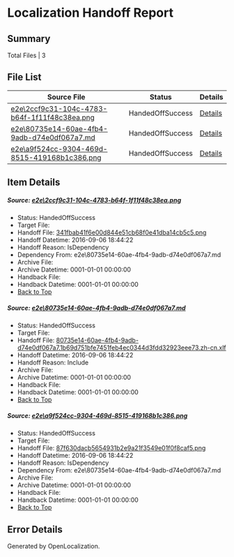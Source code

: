 # <a name='report-top'></a> Localization Handoff Report

## Summary
 Total Files | 3

## File List
 Source File | Status | Details 
 ----------- | ------ | ------- 
 [e2e\2ccf9c31-104c-4783-b64f-1f11f48c38ea.png](https://github.com/OpenLocalizationTestOrg/ol-test0/blob/2e727af36dd859d4172c5bdc60b99a887a781311/e2e/2ccf9c31-104c-4783-b64f-1f11f48c38ea.png) | HandedOffSuccess | [Details](#341fbab41f6e00d844e51cb68f0e41dba14cb5c51)
 [e2e\80735e14-60ae-4fb4-9adb-d74e0df067a7.md](https://github.com/OpenLocalizationTestOrg/ol-test0/blob/2e727af36dd859d4172c5bdc60b99a887a781311/e2e/80735e14-60ae-4fb4-9adb-d74e0df067a7.md) | HandedOffSuccess | [Details](#f3bac6493f92f395e13f11256e1a265c954e25a82)
 [e2e\a9f524cc-9304-469d-8515-419168b1c386.png](https://github.com/OpenLocalizationTestOrg/ol-test0/blob/2e727af36dd859d4172c5bdc60b99a887a781311/e2e/a9f524cc-9304-469d-8515-419168b1c386.png) | HandedOffSuccess | [Details](#87f630dacb5654931b2e9a21f3549e01f0f8caf53)

## Item Details
##### <a name='341fbab41f6e00d844e51cb68f0e41dba14cb5c51'></a> Source: [e2e\2ccf9c31-104c-4783-b64f-1f11f48c38ea.png](https://github.com/OpenLocalizationTestOrg/ol-test0/blob/2e727af36dd859d4172c5bdc60b99a887a781311/e2e/2ccf9c31-104c-4783-b64f-1f11f48c38ea.png)
* Status: HandedOffSuccess
* Target File: 
* Handoff File: [341fbab41f6e00d844e51cb68f0e41dba14cb5c5.png](https://github.com/OpenLocalizationTestOrg/ol-test0-handoff/blob/038d0453efc173f6f2c2948e58d80a9addc09a88/ol-handoff/OpenLocalizationTestOrg/ol-test0-zhcn/ci/ht/341fbab41f6e00d844e51cb68f0e41dba14cb5c5.png)
* Handoff Datetime: 2016-09-06 18:44:22
* Handoff Reason: IsDependency
* Dependency From: e2e\80735e14-60ae-4fb4-9adb-d74e0df067a7.md
* Archive File: 
* Archive Datetime: 0001-01-01 00:00:00
* Handback File: 
* Handback Datetime: 0001-01-01 00:00:00
* [Back to Top](#report-top)

##### <a name='f3bac6493f92f395e13f11256e1a265c954e25a82'></a> Source: [e2e\80735e14-60ae-4fb4-9adb-d74e0df067a7.md](https://github.com/OpenLocalizationTestOrg/ol-test0/blob/2e727af36dd859d4172c5bdc60b99a887a781311/e2e/80735e14-60ae-4fb4-9adb-d74e0df067a7.md)
* Status: HandedOffSuccess
* Target File: 
* Handoff File: [80735e14-60ae-4fb4-9adb-d74e0df067a7.1b69d751bfe7451feb4ec0344d3fdd32923eee73.zh-cn.xlf](https://github.com/OpenLocalizationTestOrg/ol-test0-handoff/blob/038d0453efc173f6f2c2948e58d80a9addc09a88/ol-handoff/OpenLocalizationTestOrg/ol-test0-zhcn/ci/ht/80735e14-60ae-4fb4-9adb-d74e0df067a7.1b69d751bfe7451feb4ec0344d3fdd32923eee73.zh-cn.xlf)
* Handoff Datetime: 2016-09-06 18:44:22
* Handoff Reason: Include
* Archive File: 
* Archive Datetime: 0001-01-01 00:00:00
* Handback File: 
* Handback Datetime: 0001-01-01 00:00:00
* [Back to Top](#report-top)

##### <a name='87f630dacb5654931b2e9a21f3549e01f0f8caf53'></a> Source: [e2e\a9f524cc-9304-469d-8515-419168b1c386.png](https://github.com/OpenLocalizationTestOrg/ol-test0/blob/2e727af36dd859d4172c5bdc60b99a887a781311/e2e/a9f524cc-9304-469d-8515-419168b1c386.png)
* Status: HandedOffSuccess
* Target File: 
* Handoff File: [87f630dacb5654931b2e9a21f3549e01f0f8caf5.png](https://github.com/OpenLocalizationTestOrg/ol-test0-handoff/blob/038d0453efc173f6f2c2948e58d80a9addc09a88/ol-handoff/OpenLocalizationTestOrg/ol-test0-zhcn/ci/ht/87f630dacb5654931b2e9a21f3549e01f0f8caf5.png)
* Handoff Datetime: 2016-09-06 18:44:22
* Handoff Reason: IsDependency
* Dependency From: e2e\80735e14-60ae-4fb4-9adb-d74e0df067a7.md
* Archive File: 
* Archive Datetime: 0001-01-01 00:00:00
* Handback File: 
* Handback Datetime: 0001-01-01 00:00:00
* [Back to Top](#report-top)


## Error Details

Generated by OpenLocalization.
